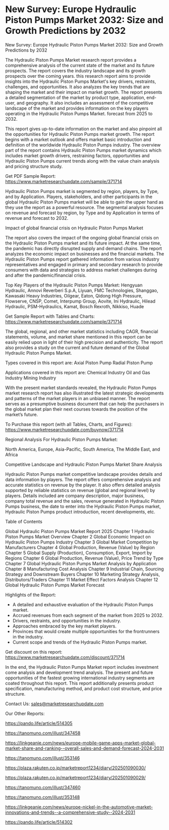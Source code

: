# New Survey: Europe Hydraulic Piston Pumps Market 2032: Size and Growth Predictions by 2032
New Survey: Europe Hydraulic Piston Pumps Market 2032: Size and Growth Predictions by 2032

The Hydraulic Piston Pumps Market research report provides a comprehensive analysis of the current state of the market and its future prospects. The report covers the industry landscape and its growth prospects over the coming years. this research report aims to provide insights into the Hydraulic Piston Pumps Market's key drivers, restraints, challenges, and opportunities. It also analyzes the key trends that are shaping the market and their impact on market growth. The report presents a detailed segmentation of the market by product type, application, end-user, and geography. It also includes an assessment of the competitive landscape of the market and provides information on the key players operating in the Hydraulic Piston Pumps Market. forecast from 2025 to 2032.

This report gives up-to-date information on the market and also pinpoint all the opportunities for Hydraulic Piston Pumps market growth. The report begins with a market outlook and offers market basic introduction and definition of the worldwide Hydraulic Piston Pumps industry. The overview part of the report contains Hydraulic Piston Pumps market dynamics which includes market growth drivers, restraining factors, opportunities and Hydraulic Piston Pumps current trends along with the value chain analysis and pricing structure study.

Get PDF Sample Report: https://www.marketresearchupdate.com/sample/371714

Hydraulic Piston Pumps market is segmented by region, players, by Type, and by Application. Players, stakeholders, and other participants in the global Hydraulic Piston Pumps market will be able to gain the upper hand as they use the report as a powerful resource. The segmental analysis focuses on revenue and forecast by region, by Type and by Application in terms of revenue and forecast to 2032.

Impact of global financial crisis on Hydraulic Piston Pumps Market

The report also covers the impact of the ongoing global financial crisis on the Hydraulic Piston Pumps market and its future impact. At the same time, the pandemic has directly disrupted supply and demand chains. The report analyzes the economic impact on businesses and the financial markets. The Hydraulic Piston Pumps report gathered information from various industry representatives and engaged in primary and secondary research to provide consumers with data and strategies to address market challenges during and after the pandemic/financial crisis.

Top Key Players of the Hydraulic Piston Pumps Market:
Hengyuan Hydraulic, Annovi Reverberi S.p.A, Liyuan, FMC Technologies, Shanggao, Kawasaki Heavy Industries, Oilgear, Eaton, Qidong High Pressure, Flowserve, CNSP, Comet, Interpump Group, Aovite, Ini Hydraulic, Hilead Hydraulic, PSM-Hydraulics, Kamat, Bosch Rexroth, Nikkiso, Huade


Get Sample Report with Tables and Charts: https://www.marketresearchupdate.com/sample/371714

The global, regional, and other market statistics including CAGR, financial statements, volume, and market share mentioned in this report can be easily relied upon in light of their high precision and authenticity. The report also provides a study on the current and future demand of the Global Hydraulic Piston Pumps Market.

Types covered in this report are:
Axial Piston Pump
Radial Piston Pump


Applications covered in this report are:
Chemical Industry
Oil and Gas Industry
Mining Industry


With the present market standards revealed, the Hydraulic Piston Pumps market research report has also illustrated the latest strategic developments and patterns of the market players in an unbiased manner. The report serves as a presumptive business document that can help the purchasers in the global market plan their next courses towards the position of the market’s future.

To Purchase this report (with all Tables, Charts, and Figures): https://www.marketresearchupdate.com/buynow/371714

Regional Analysis For Hydraulic Piston Pumps Market:

North America, Europe, Asia-Pacific, South America, The Middle East, and Africa

Competitive Landscape and Hydraulic Piston Pumps Market Share Analysis

Hydraulic Piston Pumps market competitive landscape provides details and data information by players. The report offers comprehensive analysis and accurate statistics on revenue by the player. It also offers detailed analysis supported by reliable statistics on revenue (global and regional level) by players. Details included are company description, major business, company total revenue and the sales, revenue generated in Hydraulic Piston Pumps business, the date to enter into the Hydraulic Piston Pumps market, Hydraulic Piston Pumps product introduction, recent developments, etc.

Table of Contents

Global Hydraulic Piston Pumps Market Report 2025
Chapter 1 Hydraulic Piston Pumps Market Overview
Chapter 2 Global Economic Impact on Hydraulic Piston Pumps Industry
Chapter 3 Global Market Competition by Manufacturers
Chapter 4 Global Production, Revenue (Value) by Region
Chapter 5 Global Supply (Production), Consumption, Export, Import by Regions
Chapter 6 Global Production, Revenue (Value), Price Trend by Type
Chapter 7 Global Hydraulic Piston Pumps Market Analysis by Application
Chapter 8 Manufacturing Cost Analysis
Chapter 9 Industrial Chain, Sourcing Strategy and Downstream Buyers
Chapter 10 Marketing Strategy Analysis, Distributors/Traders
Chapter 11 Market Effect Factors Analysis
Chapter 12 Global Hydraulic Piston Pumps Market Forecast

Highlights of the Report:

- A detailed and exhaustive evaluation of the Hydraulic Piston Pumps market.
- Accrued revenues from each segment of the market from 2025 to 2032.
- Drivers, restraints, and opportunities in the industry.
- Approaches embraced by the key market players.
- Provinces that would create multiple opportunities for the frontrunners in the industry.
- Current scope and trends of the Hydraulic Piston Pumps market.

Get discount on this report: https://www.marketresearchupdate.com/discount/371714

In the end, the Hydraulic Piston Pumps Market report includes investment come analysis and development trend analysis. The present and future opportunities of the fastest growing international industry segments are coated throughout this report. This report additionally presents product specification, manufacturing method, and product cost structure, and price structure.

Contact Us:
sales@marketresearchupdate.com

Our Other Reports:

https://pando.life/article/514305

https://tanomuno.com/illust/347458

https://linkgeanie.com/news/europe-mobile-game-apps-market-global-market-share-and-ranking--overall-sales-and-demand-forecast-2024-2031

https://tanomuno.com/illust/353146

https://plaza.rakuten.co.jp/marketreport1234/diary/202501090030/

https://plaza.rakuten.co.jp/marketreport1234/diary/202501090029/

https://tanomuno.com/illust/347460

https://tanomuno.com/illust/353148

https://linkgeanie.com/news/europe-nickel-in-the-automotive-market-innovations-and-trends--a-comprehensive-study--2024-2031

https://pando.life/article/514302
